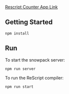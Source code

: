 [Rescript Counter App Link](https://rescript-counter-9c2vx9m09-amit-kr-debug.vercel.app/)

## Getting Started

```
npm install
```

## Run

To start the snowpack server:
```
npm run server
```

To run the ReScript compiler:
```
npm run start
```
